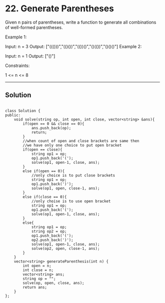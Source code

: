 # 22. Generate Parentheses

Given n pairs of parentheses, write a function to generate all combinations of well-formed parentheses.

 

Example 1:

Input: n = 3
Output: ["((()))","(()())","(())()","()(())","()()()"]
Example 2:

Input: n = 1
Output: ["()"]
 

Constraints:

1 <= n <= 8

---

## Solution


```

class Solution {
public:
    void solve(string op, int open, int close, vector<string> &ans){
        if(open == 0 && close == 0){
            ans.push_back(op);
            return;
        }
        //when count of open and close brackets are same then 
        //we have only one choice to put open bracket 
        if(open == close){
            string op1 = op;
            op1.push_back('(');
            solve(op1, open-1, close, ans);
        }
        else if(open == 0){
            //only choice is to put close brackets 
            string op1 = op;
            op1.push_back(')');
            solve(op1, open, close-1, ans);
        }
        else if(close == 0){
            //only choise is to use open bracket 
            string op1 = op;
            op1.push_back('(');
            solve(op1, open-1, close, ans);
        }
        else{
            string op1 = op;
            string op2 = op;
            op1.push_back('(');
            op2.push_back(')');
            solve(op1, open-1, close, ans);
            solve(op2, open, close-1, ans);
        }
    }
    vector<string> generateParenthesis(int n) {
        int open = n;
        int close = n;
        vector<string> ans;
        string op = "";
        solve(op, open, close, ans);
        return ans;
    }
};